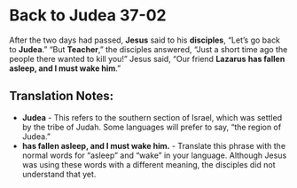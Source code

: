 Back to Judea 37-02
=====================


After the two days had passed, **Jesus** said to his **disciples**,
“Let’s go back to **Judea**.” “But **Teacher**,” the disciples
answered, “Just a short time ago the people there wanted to kill
you!” Jesus said, “Our friend **Lazarus** **has fallen asleep,
and I must wake him**.”

Translation Notes:
------------------

-   **Judea** - This refers to the southern section of Israel, which was
    settled by the tribe of Judah. Some languages will prefer to say,
    “the region of Judea.”
-   **has fallen asleep, and I must wake him.** - Translate this phrase
    with the normal words for “asleep” and “wake” in your
    language.  Although Jesus was using these words with a different
    meaning, the disciples did not understand that yet.

